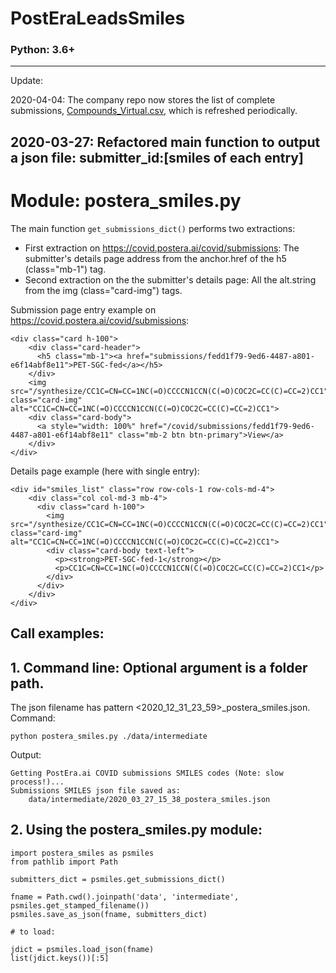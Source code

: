 # PostEraLeadsSmiles
### Python: 3.6+
---

Update:

2020-04-04: The company repo now stores the list of complete submissions, [Compounds_Virtual.csv](https://github.com/postera-ai/COVID_moonshot_submissions/blob/master/data_for_CDD/compounds/), which is refreshed periodically.

2020-03-27: Refactored main function to output a json file: submitter_id:[smiles of each entry]
---
# Module: postera_smiles.py
The main function `get_submissions_dict()` performs two extractions:
* First extraction on https://covid.postera.ai/covid/submissions:
  The submitter's details page address from the anchor.href of the h5 (class="mb-1") tag.
* Second extraction on the the submitter's details page:
  All the alt.string from the img (class="card-img") tags.

Submission page entry example on https://covid.postera.ai/covid/submissions:
```
<div class="card h-100">
    <div class="card-header">
      <h5 class="mb-1"><a href="submissions/fedd1f79-9ed6-4487-a801-e6f14abf8e11">PET-SGC-fed</a></h5>
    </div>
    <img src="/synthesize/CC1C=CN=CC=1NC(=O)CCCCN1CCN(C(=O)COC2C=CC(C)=CC=2)CC1" class="card-img" alt="CC1C=CN=CC=1NC(=O)CCCCN1CCN(C(=O)COC2C=CC(C)=CC=2)CC1">
    <div class="card-body">
      <a style="width: 100%" href="/covid/submissions/fedd1f79-9ed6-4487-a801-e6f14abf8e11" class="mb-2 btn btn-primary">View</a>
    </div>
</div>
```
Details page example (here with single entry): 
```
<div id="smiles_list" class="row row-cols-1 row-cols-md-4">  
    <div class="col col-md-3 mb-4">
      <div class="card h-100">
        <img src="/synthesize/CC1C=CN=CC=1NC(=O)CCCCN1CCN(C(=O)COC2C=CC(C)=CC=2)CC1" class="card-img" alt="CC1C=CN=CC=1NC(=O)CCCCN1CCN(C(=O)COC2C=CC(C)=CC=2)CC1">
        <div class="card-body text-left">
          <p><strong>PET-SGC-fed-1</strong></p>
          <p>CC1C=CN=CC=1NC(=O)CCCCN1CCN(C(=O)COC2C=CC(C)=CC=2)CC1</p>
        </div>
      </div>
    </div>
</div>
```
Call examples:
--------------
## 1. Command line: Optional argument is a folder path. 
The json filename has pattern <2020_12_31_23_59>_postera_smiles.json.
Command:
```
python postera_smiles.py ./data/intermediate
```
Output:
```
Getting PostEra.ai COVID submissions SMILES codes (Note: slow process!)...
Submissions SMILES json file saved as:
    data/intermediate/2020_03_27_15_38_postera_smiles.json
```

## 2. Using the postera_smiles.py module:
```
import postera_smiles as psmiles
from pathlib import Path

submitters_dict = psmiles.get_submissions_dict()

fname = Path.cwd().joinpath('data', 'intermediate', psmiles.get_stamped_filename())
psmiles.save_as_json(fname, submitters_dict)

# to load:

jdict = psmiles.load_json(fname)
list(jdict.keys())[:5]
```
